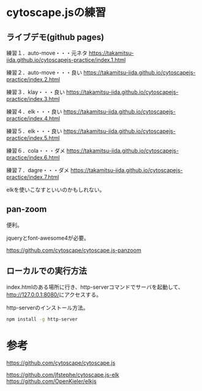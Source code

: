 # cytoscape.jsの練習

## ライブデモ(github pages)

練習１．auto-move・・・元ネタ
<https://takamitsu-iida.github.io/cytoscapejs-practice/index.1.html>

練習２．auto-move・・・良い
<https://takamitsu-iida.github.io/cytoscapejs-practice/index.2.html>

練習３．klay・・・良い
<https://takamitsu-iida.github.io/cytoscapejs-practice/index.3.html>

練習４．elk・・・良い
<https://takamitsu-iida.github.io/cytoscapejs-practice/index.4.html>

練習５．elk・・・良い
<https://takamitsu-iida.github.io/cytoscapejs-practice/index.5.html>

練習６．cola・・・ダメ
<https://takamitsu-iida.github.io/cytoscapejs-practice/index.6.html>

練習７．dagre・・・ダメ
<https://takamitsu-iida.github.io/cytoscapejs-practice/index.7.html>

elkを使いこなすといいのかもしれない。

## pan-zoom

便利。

jqueryとfont-awesome4が必要。

<https://github.com/cytoscape/cytoscape.js-panzoom>







## ローカルでの実行方法

index.htmlのある場所に行き、http-serverコマンドでサーバを起動して、<http://127.0.0.1:8080/>にアクセスする。

http-serverのインストール方法。

```bash
npm install -g http-server
```

# 参考

<https://github.com/cytoscape/cytoscape.js>

<https://github.com/jfstephe/cytoscape.js-elk>
<https://github.com/OpenKieler/elkjs>
